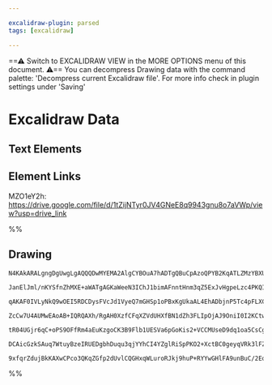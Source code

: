 ```yaml
---

excalidraw-plugin: parsed
tags: [excalidraw]

---
```

==⚠  Switch to EXCALIDRAW VIEW in the MORE OPTIONS menu of this document. ⚠== You can decompress Drawing data with the command palette: 'Decompress current Excalidraw file'. For more info check in plugin settings under 'Saving'



# Excalidraw Data

## Text Elements
## Element Links
MZO1eY2h: https://drive.google.com/file/d/1tZijNTyr0JV4GNeE8q9943gnu8o7aVWp/view?usp=drive_link

%%
## Drawing
```compressed-json
N4KAkARALgngDgUwgLgAQQQDwMYEMA2AlgCYBOuA7hADTgQBuCpAzoQPYB2KqATLZMzYBXUtiRoIACyhQ4zZAHoFAc0JRJQgEYA6bGwC2CgF7N6hbEcK4OCtptbErHALRY8RMpWdx8Q1TdIEfARcZgRmBShcZQUebQBGAFZtAGYaOiCEfQQOKGZuAG1wMFAwMogSbggAWQAtAHl4hABNHkl0sshYRCqszQRiYlxNYI7yzG5nAA54lO0ANhSAdnie

JanElJml/nKYSfnZhMXE+aWATgAGKaWeeN3IChJ1bimAFnntHnm3qZ5ExJvHgpeLzc4PKQIQjKaTcVYpOJLC5rM7zNEpIEQ6zKUZoS4Q5hQUhsADWCAAwmx8GxSFUAMRNRlICGaXDYEnKYlCDjESnU2kSInWZhwXCBXJjSAAM0I+HwAGVYLj0IIPJKIITiWSAOrPdpoPjFARE0kIRUwZUaqmVCFcmEccL5ND3I0QNii7BqfbOy7412c4RwACSxCd

qAKAF0IVLyNkQ9wOEI5RDCDysFVcJd1VyeQ7mGHSp1oPBxKgUkaAL4EhADbjnP5Tc4pFLXCGMFjsLhoFKJcGu9usTgAOU4YjhiRul0WwJ2rsIzAAIpkoLW0FKCGEWcIeQBRYLZXJhyMQoRwIYr4hwpYT353eLnWYuotEDgkqrSWTyJRkQiMbTKNg2BxBBdAMBQZWCBRiAUeIoFqQgACshwAFRgUhLgAKQANTeABxIcEB3KYAEdznON4UmURMpjYJ

ZcCw7U4AUMwEAoAB+IQRQAXh/RgAH0XzfCFqXZVdUHXfBN1dZh3FLIpOjAJ9OniI0I2KCtwCjOhcDgOBFVwFduELaBJCyUsICIGEoDGBhCFYgAhNkORzXkqRpekpU8rybOwERxSgIMV30RUtQpNyBXQBkECZHy/JyAKgsc9kA25Vz+SqIUOBFMV4ti0h/MCrIADFZQVJVzNVG1iggXz8viwrgpNHU9W4Q1ylqgqgpC01zUtSrL12Gq4tyBqACVhH

tR04UGjr6qC+oPS9OFfRm4aEuKzgoCK3B9Flb1UESVa6pGoKis2+VCCMUseD9dq1oa5CsCgABBSyu3QYIpWso7OqyfTSBe/K2AoUzcEvNBE2TarZpOrIdx5Z6gZBkJwfQMViSoH65qyRGMdQnoJBcvLfv0IrYwQcblUh/BBpk4k5QADWWqZPjuD4ezRRtEmBWnsHp/Bmm4RZPhWS5yMueJLiWFsyMGoxAP0Iz+wIIRS3ibQJfvUF1Kx2H9HG1K8z

DCAicGzkSAuq7WtuyBzeIRUEDgbhDuqu3qjYYhCI4YZglRiSpPKO2+XctBC0geyqVRk3lFZAAKO4dl4eJE4T6hUEubREgASnVUaEGUJMxSqUgY9weOWzT4F8V4Cv08znOdehtburJBaoE7MNqcGmMdopnJPdIVNlCVosch9sSiVViFsCIJ20EnhAIW97JuAXiFhCgF9SzX119DFMlSCHXvV9IKfd/3ph4fH1GF8b8o7AQhBsDyeVvbgd3PavkYxP

9xfqrZdujBkKAXwCPco3QKqZGfp2dUvlCQGHxqWLuroRJkj9huP+RYYwGHlFA9unBuC/2EqEF60CgEgITEmfA6lwBVjoBBcIRkNIViAA
```
%%